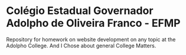 # Colégio Estadual Governador Adolpho de Oliveira Franco - EFMP

Repository for homework on website development on any topic at the Adolpho College. And I Chose about general College Matters.
